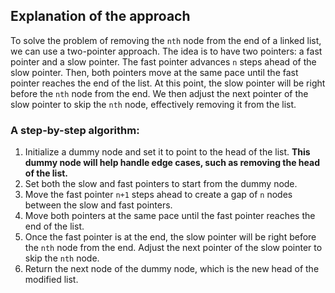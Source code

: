 ## Explanation of the approach

To solve the problem of removing the `nth` node from the end of a linked list, we can use a two-pointer approach. The idea is to have two pointers: a fast pointer and a slow pointer. The fast pointer advances `n` steps ahead of the slow pointer. Then, both pointers move at the same pace until the fast pointer reaches the end of the list. At this point, the slow pointer will be right before the `nth` node from the end. We then adjust the next pointer of the slow pointer to skip the `nth` node, effectively removing it from the list.

### A step-by-step algorithm:

1. Initialize a dummy node and set it to point to the head of the list. **This dummy node will help handle edge cases, such as removing the head of the list.**
2. Set both the slow and fast pointers to start from the dummy node.
3. Move the fast pointer `n+1` steps ahead to create a gap of `n` nodes between the slow and fast pointers.
4. Move both pointers at the same pace until the fast pointer reaches the end of the list.
5. Once the fast pointer is at the end, the slow pointer will be right before the `nth` node from the end. Adjust the next pointer of the slow pointer to skip the `nth` node.
6. Return the next node of the dummy node, which is the new head of the modified list.